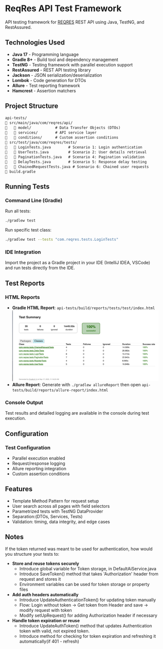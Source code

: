# ReqRes API Test Framework

API testing framework for [REQRES](https://reqres.in/) REST API using Java, TestNG, and RestAssured.

## Technologies Used

- **Java 17** - Programming language
- **Gradle 8+** - Build tool and dependency management
- **TestNG** - Testing framework with parallel execution support
- **RestAssured** - REST API testing library
- **Jackson** - JSON serialization/deserialization
- **Lombok** - Code generation for DTOs
- **Allure** - Test reporting framework
- **Hamcrest** - Assertion matchers

## Project Structure

```
api-tests/
   src/main/java/com/reqres/api/
      model/           # Data Transfer Objects (DTOs)
      services/        # API service layer
      conditions/      # Custom assertion conditions
   src/test/java/com/reqres/tests/
      LoginTests.java        # Scenario 1: Login authentication
      UserTests.java         # Scenario 2: User details retrieval
      PaginationTests.java   # Scenario 4: Pagination validation
      DelayTests.java        # Scenario 5: Response delay testing
      ChainedRequestTests.java # Scenario 6: Chained user requests
   build.gradle
```

## Running Tests

### Command Line (Gradle)

Run all tests:
```bash
./gradlew test
```

Run specific test class:
```bash
./gradlew test --tests "com.reqres.tests.LoginTests"
```

### IDE Integration

Import the project as a Gradle project in your IDE (IntelliJ IDEA, VSCode) and run tests directly from the IDE.

## Test Reports

### HTML Reports
- **Gradle HTML Report**: `api-tests/build/reports/tests/test/index.html`
![results_html.png](api-tests/src/test/resources/results_html.png)
- **Allure Report**: Generate with `./gradlew allureReport` then open `api-tests/build/reports/allure-report/index.html`

### Console Output
Test results and detailed logging are available in the console during test execution.

## Configuration

### Test Configuration
- Parallel execution enabled
- Request/response logging
- Allure reporting integration
- Custom assertion conditions

## Features

- Template Method Pattern for request setup
- User search across all pages with field selectors
- Parametrized tests with TestNG DataProvider
- Separation:(DTOs, Services, Tests)
- Validation: timing, data integrity, and edge cases

## Notes

If the token returned was meant to be used for authentication, how would you structure your tests to:
- **Store and reuse tokens securely**
  - Introduce global variable for Token storage, in DefaultAiService.java
  - Introduce SaveToken() method that takes 'Authorization' header from request and stores it
  - Environment variables can be used for token storage or property files
- **Add auth headers automatically**
  - Introduce UpdateAuthenticationToken() for updating token manually
  - Flow: Login without token -> Get token from Header and save -> modify request with token
  - Modify setUpRequest() for adding Authorization header if necessary
- **Handle token expiration or reuse**
  - Introduce UpdateAuthToken() method that updates Authentication token with valid, not expired token.
  - Introduce method for checking for token expiration and refreshing it automatically(if 401 - refresh)